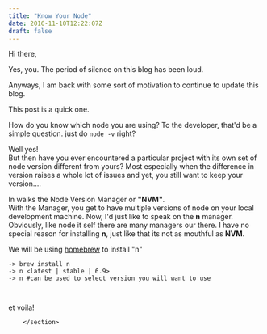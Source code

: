 ```yaml
---
title: "Know Your Node"
date: 2016-11-10T12:22:07Z
draft: false
---
```


<section class="post-content">
            <p>Hi there,</p>
<p>Yes, you. The period of silence on this blog has been loud.</p>
<p>Anyways, I am back with some sort of motivation  to continue to update this blog.</p>
<p>This post is a quick one.</p>
<p>How do you know which node you are using? To the developer, that'd be a simple question.  just do <code>node -v</code> right?</p>
<p>Well yes!<br>
But then have you ever encountered a particular project with its own set of node version different from yours? Most especially when the difference in version raises a whole lot of issues and yet, you still want to keep your version....</p>
<p>In walks the Node Version Manager or <strong>"NVM"</strong>.<br>
With the Manager, you get to have multiple versions of node on your local development machine. Now, I'd just like to speak on the <strong>n</strong> manager. Obviously, like node it self there are many managers our there. I have no special reason for installing <strong>n</strong>, just like that its not as mouthful as <strong>NVM</strong>.</p>
<p>We will be using <a href="http://brew.sh/">homebrew</a> to install "n"</p>
<pre><code>-&gt; brew install n
-&gt; n &lt;latest | stable | 6.9&gt;
-&gt; n #can be used to select version you will want to use

</code></pre>
<p>et voila!</p>

        </section>
